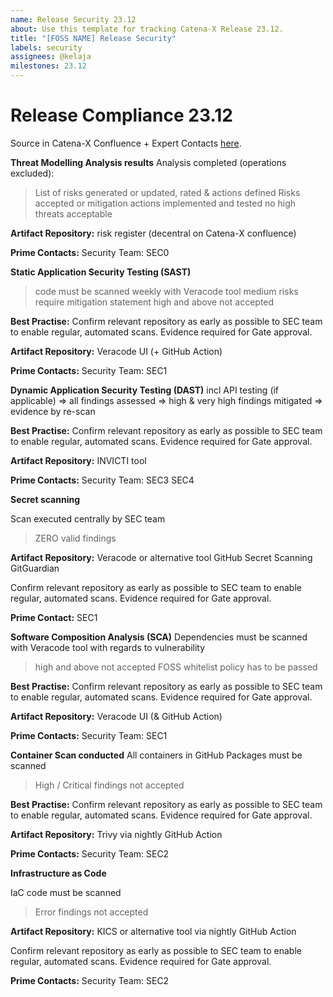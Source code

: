```yaml
---
name: Release Security 23.12
about: Use this template for tracking Catena-X Release 23.12.
title: "[FOSS NAME] Release Security"
labels: security
assignees: @kelaja
milestones: 23.12
---
```


<!-- 
Thanks for your contribution! Please fill out this template as good as possible. 
Important: Contributing Guidelines can be found here: https://eclipse-tractusx.github.io/docs/oss/how-to-contribute
Checkout the repository README for process description. 
-->

# Release Compliance 23.12
Source in Catena-X Confluence + Expert Contacts [here](https://confluence.catena-x.net/x/DOZkBQ).

**Threat Modelling Analysis results**
Analysis completed (operations excluded):
> List of risks generated or updated, rated & actions defined
> Risks accepted or mitigation actions implemented and tested
> no high threats acceptable


**Artifact Repository:**
risk register
(decentral on Catena-X confluence)

**Prime Contacts:**
Security Team: SEC0

**Static Application Security Testing (SAST)**
>code must be scanned weekly with Veracode tool
>medium risks require mitigation statement
>high and above not accepted

**Best Practise:**
Confirm relevant repository as early as possible to SEC team to enable regular, automated scans. Evidence required for Gate approval.

**Artifact Repository:**
Veracode UI
(+ GitHub Action)

**Prime Contacts:**
Security Team: SEC1


**Dynamic Application Security Testing (DAST)**
incl API testing (if applicable)
=> all findings assessed
=> high & very high findings mitigated
=> evidence by re-scan

**Best Practise:**
Confirm relevant repository as early as possible to SEC team to enable regular, automated scans. Evidence required for Gate approval.

**Artifact Repository:**
INVICTI tool

**Prime Contacts:**
Security Team: SEC3 SEC4

**Secret scanning**

Scan executed centrally by SEC team
>ZERO valid findings

**Artifact Repository:**
Veracode or alternative tool
GitHub Secret Scanning
GitGuardian

Confirm relevant repository as early as possible to SEC team to enable regular, automated scans. Evidence required for Gate approval.

**Prime Contact:** SEC1

**Software Composition Analysis (SCA)**
Dependencies must be scanned with Veracode tool with regards to vulnerability
>high and above not accepted
>FOSS whitelist policy has to be passed

**Best Practise:**
Confirm relevant repository as early as possible to SEC team to enable regular, automated scans. Evidence required for Gate approval.

**Artifact Repository:**
Veracode UI
(& GitHub Action)

**Prime Contacts:**
Security Team: SEC1

**Container Scan conducted**
All containers in GitHub Packages must be scanned
>High / Critical findings not accepted

**Best Practise:**
Confirm relevant repository as early as possible to SEC team to enable regular, automated scans. Evidence required for Gate approval.

**Artifact Repository:**
Trivy
via nightly GitHub Action

**Prime Contacts:**
Security Team: SEC2

**Infrastructure as Code**
	
IaC code must be scanned
>Error findings not accepted

****Artifact Repository:****
KICS or alternative tool
via nightly GitHub Action

Confirm relevant repository as early as possible to SEC team to enable regular, automated scans. Evidence required for Gate approval.

**Prime Contacts:**
Security Team: SEC2
